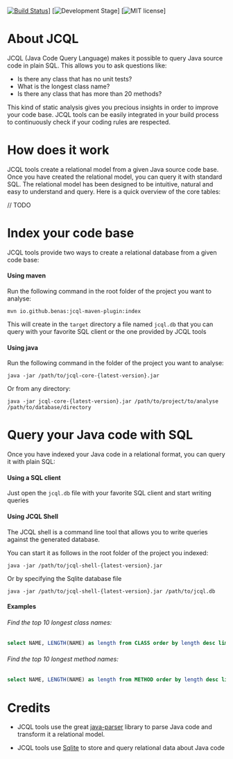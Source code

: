 [![Build Status](https://travis-ci.org/benas/jcql.svg?branch=master)](https://travis-ci.org/benas/jcql)]
[![Development Stage](https://img.shields.io/badge/development%20stage-alpha-orange.svg)]
[![MIT license](http://img.shields.io/badge/license-MIT-brightgreen.svg?style=flat)]

# About JCQL

JCQL (Java Code Query Language) makes it possible to query Java source code in plain SQL. This allows you to ask questions like:

* Is there any class that has no unit tests?
* What is the longest class name?
* Is there any class that has more than 20 methods?

This kind of static analysis gives you precious insights in order to improve your code base.
JCQL tools can be easily integrated in your build process to continuously check if your coding rules are respected.

# How does it work

JCQL tools create a relational model from a given Java source code base. Once you have created the relational model, you can
query it with standard SQL. The relational model has been designed to be intuitive, natural and easy to understand and query.
Here is a quick overview of the core tables:

// TODO

# Index your code base

JCQL tools provide two ways to create a relational database from a given code base:

#### Using maven

Run the following command in the root folder of the project you want to analyse:

```
mvn io.github.benas:jcql-maven-plugin:index
```

This will create in the `target` directory a file named `jcql.db` that you can
query with your favorite SQL client or the one provided by JCQL tools

#### Using java

Run the following command in the folder of the project you want to analyse:

```
java -jar /path/to/jcql-core-{latest-version}.jar
```

Or from any directory:

```
java -jar jcql-core-{latest-version}.jar /path/to/project/to/analyse /path/to/database/directory
```

# Query your Java code with SQL

Once you have indexed your Java code in a relational format, you can query it with plain SQL:

#### Using a SQL client

Just open the `jcql.db` file with your favorite SQL client and start writing queries

#### Using JCQL Shell

The JCQL shell is a command line tool that allows you to write queries against the generated database.

You can start it as follows in the root folder of the project you indexed:

```
java -jar /path/to/jcql-shell-{latest-version}.jar
```

Or by specifying the Sqlite database file

```
java -jar /path/to/jcql-shell-{latest-version}.jar /path/to/jcql.db
```

#### Examples

###### Find the top 10 longest class names:

```sql
select NAME, LENGTH(NAME) as length from CLASS order by length desc limit 10
```

###### Find the top 10 longest method names:

```sql
select NAME, LENGTH(NAME) as length from METHOD order by length desc limit 10
```

# Credits

* JCQL tools use the great [java-parser](https://github.com/javaparser/javaparser) library to parse Java code and transform it a relational model.

* JCQL tools use [Sqlite](https://www.sqlite.org) to store and query relational data about Java code